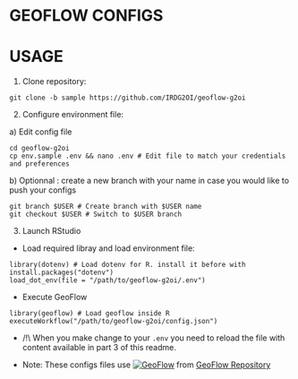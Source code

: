 # GEOFLOW CONFIGS

# USAGE 

1) Clone repository:
```
git clone -b sample https://github.com/IRDG2OI/geoflow-g2oi
```

2) Configure environment file:

  a) Edit config file

```
cd geoflow-g2oi
cp env.sample .env && nano .env # Edit file to match your credentials and preferences
```

  b) Optionnal : create a new branch with your name in case you would like to push your configs

```
git branch $USER # Create branch with $USER name
git checkout $USER # Switch to $USER branch
```

3) Launch RStudio

- Load required libray and load environment file:
```
library(dotenv) # Load dotenv for R. install it before with install.packages("dotenv")
load_dot_env(file = "/path/to/geoflow-g2oi/.env")
```

- Execute GeoFlow
```
library(geoflow) # Load geoflow inside R
executeWorkflow("/path/to/geoflow-g2oi/config.json")
```


* /!\ When you make change to your `.env` you need to reload the file with content available in part 3 of this readme.

* Note:
These configs files use [![GeoFlow](https://zenodo.org/badge/DOI//10.5281/zenodo.3138920.svg)](https://doi.org//10.5281/zenodo.3138920) from [GeoFlow Repository](https://github.com/r-geoflow/geoflow)

